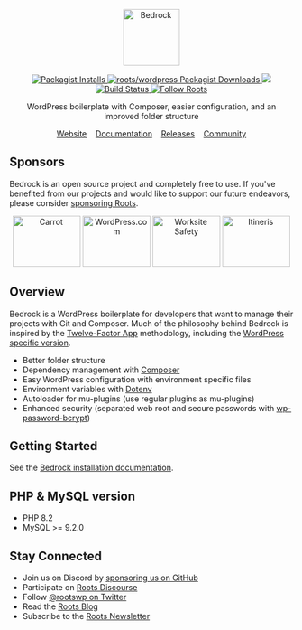 <p align="center">
  <a href="https://roots.io/bedrock/">
    <img alt="Bedrock" src="https://cdn.roots.io/app/uploads/logo-bedrock.svg" height="100">
  </a>
</p>

<p align="center">
  <a href="https://packagist.org/packages/roots/bedrock">
    <img alt="Packagist Installs" src="https://img.shields.io/packagist/dt/roots/bedrock?label=projects%20created&colorB=2b3072&colorA=525ddc&style=flat-square">
  </a>

  <a href="https://packagist.org/packages/roots/wordpress">
    <img alt="roots/wordpress Packagist Downloads" src="https://img.shields.io/packagist/dt/roots/wordpress?label=roots%2Fwordpress%20downloads&logo=roots&logoColor=white&colorB=2b3072&colorA=525ddc&style=flat-square">
  </a>
  
  <img src="https://img.shields.io/badge/dynamic/json.svg?url=https://raw.githubusercontent.com/roots/bedrock/master/composer.json&label=wordpress&logo=roots&logoColor=white&query=$.require[%22roots/wordpress%22]&colorB=2b3072&colorA=525ddc&style=flat-square">

  <a href="https://github.com/roots/bedrock/actions/workflows/ci.yml">
    <img alt="Build Status" src="https://img.shields.io/github/actions/workflow/status/roots/bedrock/ci.yml?branch=master&logo=github&label=CI&style=flat-square">
  </a>

  <a href="https://twitter.com/rootswp">
    <img alt="Follow Roots" src="https://img.shields.io/badge/follow%20@rootswp-1da1f2?logo=twitter&logoColor=ffffff&message=&style=flat-square">
  </a>
</p>

<p align="center">WordPress boilerplate with Composer, easier configuration, and an improved folder structure</p>

<p align="center">
  <a href="https://roots.io/bedrock/">Website</a> &nbsp;&nbsp; <a href="https://roots.io/bedrock/docs/installation/">Documentation</a> &nbsp;&nbsp; <a href="https://github.com/roots/bedrock/releases">Releases</a> &nbsp;&nbsp; <a href="https://discourse.roots.io/">Community</a>
</p>

## Sponsors

Bedrock is an open source project and completely free to use. If you've benefited from our projects and would like to support our future endeavors, please consider [sponsoring Roots](https://github.com/sponsors/roots).

<div align="center">
<a href="https://carrot.com/"><img src="https://cdn.roots.io/app/uploads/carrot.svg" alt="Carrot" width="120" height="90"></a> <a href="https://wordpress.com/"><img src="https://cdn.roots.io/app/uploads/wordpress.svg" alt="WordPress.com" width="120" height="90"></a> <a href="https://worksitesafety.ca/careers/"><img src="https://cdn.roots.io/app/uploads/worksite-safety.svg" alt="Worksite Safety" width="120" height="90"></a> <a href="https://www.itineris.co.uk/"><img src="https://cdn.roots.io/app/uploads/itineris.svg" alt="Itineris" width="120" height="90"></a>
</div>

## Overview

Bedrock is a WordPress boilerplate for developers that want to manage their projects with Git and Composer. Much of the philosophy behind Bedrock is inspired by the [Twelve-Factor App](http://12factor.net/) methodology, including the [WordPress specific version](https://roots.io/twelve-factor-wordpress/).

- Better folder structure
- Dependency management with [Composer](https://getcomposer.org)
- Easy WordPress configuration with environment specific files
- Environment variables with [Dotenv](https://github.com/vlucas/phpdotenv)
- Autoloader for mu-plugins (use regular plugins as mu-plugins)
- Enhanced security (separated web root and secure passwords with [wp-password-bcrypt](https://github.com/roots/wp-password-bcrypt))

## Getting Started

See the [Bedrock installation documentation](https://roots.io/bedrock/docs/installation/).

## PHP & MySQL version

- PHP 8.2
- MySQL >= 9.2.0

## Stay Connected

- Join us on Discord by [sponsoring us on GitHub](https://github.com/sponsors/roots)
- Participate on [Roots Discourse](https://discourse.roots.io/)
- Follow [@rootswp on Twitter](https://twitter.com/rootswp)
- Read the [Roots Blog](https://roots.io/blog/)
- Subscribe to the [Roots Newsletter](https://roots.io/newsletter/)
